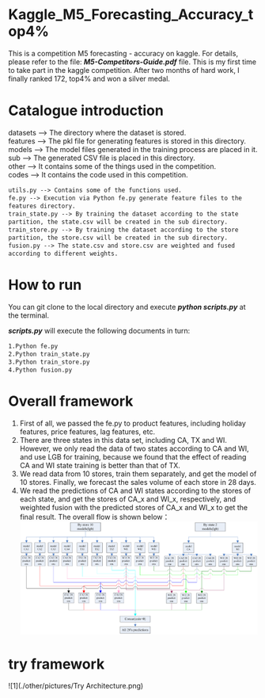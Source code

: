 # Kaggle_M5_Forecasting_Accuracy_top4%
This is a competition M5 forecasting - accuracy on kaggle. For details, please refer to the file: ***M5-Competitors-Guide.pdf*** file. 
This is my first time to take part in the kaggle competition. After two months of hard work, I finally ranked 172, top4% and won a silver medal.

# Catalogue introduction
datasets --> The directory where the dataset is stored.  
features --> The pkl file for generating features is stored in this directory.  
models --> The model files generated in the training process are placed in it.  
sub --> The generated CSV file is placed in this directory.  
other --> It contains some of the things used in the competition.  
codes --> It contains the code used in this competition.

    utils.py --> Contains some of the functions used.  
    fe.py --> Execution via Python fe.py generate feature files to the features directory.  
    train_state.py --> By training the dataset according to the state partition, the state.csv will be created in the sub directory.  
    train_store.py --> By training the dataset according to the store partition, the store.csv will be created in the sub directory.  
    fusion.py --> The state.csv and store.csv are weighted and fused according to different weights.  
    
# How to run
You can git clone to the local directory and execute ***python scripts.py*** at the terminal.

***scripts.py*** will execute the following documents in turn:

    1.Python fe.py  
    2.Python train_state.py  
    3.Python train_store.py  
    4.Python fusion.py  

# Overall framework
1. First of all, we passed the fe.py to product features, including holiday features, price features, lag features, etc.  
2. There are three states in this data set, including CA, TX and WI. However, we only read the data of two states according to CA and WI, and use LGB for training, because we found that the effect of reading CA and WI state training is better than that of TX.  
3. We read data from 10 stores, train them separately, and get the model of 10 stores. Finally, we forecast the sales volume of each store in 28 days.  
4. We read the predictions of CA and WI states according to the stores of each state, and get the stores of CA_x and WI_x, respectively, and weighted fusion with the predicted stores of CA_x and WI_x to get the final result. The overall flow is shown below：  
![models_picture](./other/pictures/models.jpg)
# try framework
![1](./other/pictures/Try Architecture.png)
